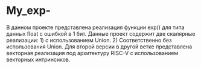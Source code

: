 # My_exp-
В данном проекте представлена реализация функции exp() для типа данных float  с ошибкой в 1 бит. Данные проект содержит две   скалярные реализации: 1) с использованием Union. 2) Соответственно без использования Union. Для второй версии в другой ветке представлена векторная реализация под архитектуру RISC-V с использованием  векторных интринсиков.
